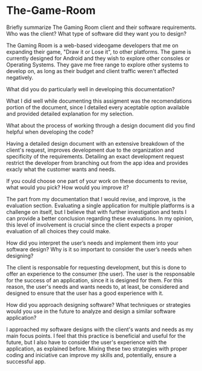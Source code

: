 # The-Game-Room

Briefly summarize The Gaming Room client and their software requirements. Who was the client? What type of software did they want you to design?

The Gaming Room is a web-based videogame developers that me on expanding their game, "Draw it or Lose it", to other platforms. The game is currently designed for Android and they wish to explore other consoles or Operating Systems. They gave me free range to explore other systems to develop on, as long as their budget and client traffic weren't affected negatively.


What did you do particularly well in developing this documentation?

What I did well while documenting this assigment was the recomendations portion of the document, since I detailed every aceptable option available and provided detailed explanation for my selection.


What about the process of working through a design document did you find helpful when developing the code?

Having a detailed design document with an extensive breakdown of the client's request, improves development due to the organization and specificity of the requirements. Detailing an exact development request restrict the developer from branching out from the app idea and provides exacly what the customer wants and needs.


If you could choose one part of your work on these documents to revise, what would you pick? How would you improve it?

The part from my documentation that I would revise, and improve, is the evaluation section. Evaluating a single application for multiple platforms is a challenge on itself, but I believe that with further investigation and tests I can provide a better conclusion regarding these evaluations. In my opinion, this level of involvement is crucial since the client expects a proper evaluation of all choices they could make.


How did you interpret the user’s needs and implement them into your software design? Why is it so important to consider the user’s needs when designing?

The client is responsable for requesting development, but this is done to offer an experience to the consumer (the user). The user is the responsable for the success of an application, since it is designed for them. For this reason, the user's needs and wants needs to, at least, be considered and designed to ensure that the user has a good experience with it. 


How did you approach designing software? What techniques or strategies would you use in the future to analyze and design a similar software application?

I approached my software designs with the client's wants and needs as my main focus points. I feel that this practice is beneficial and useful for the future, but I also have to consider the user's experience with the application, as explained before. Mixing these two strategies with proper coding and iniciative can improve my skills and, potentially, ensure a successful app. 
